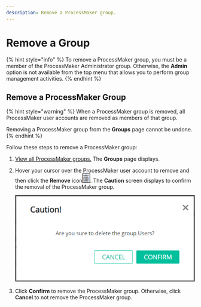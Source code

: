 ```yaml
---
description: Remove a ProcessMaker group.
---
```


# Remove a Group

{% hint style="info" %}
To remove a ProcessMaker group, you must be a member of the ProcessMaker Administrator group. Otherwise, the **Admin** option is not available from the top menu that allows you to perform group management activities.
{% endhint %}

## Remove a ProcessMaker Group

{% hint style="warning" %}
When a ProcessMaker group is removed, all ProcessMaker user accounts are removed as members of that group.

Removing a ProcessMaker group from the **Groups** page cannot be undone.
{% endhint %}

Follow these steps to remove a ProcessMaker group:

1. [View all ProcessMaker groups.](view-all-groups.md) The **Groups** page displays.
2. Hover your cursor over the ProcessMaker user account to remove and then click the **Remove** icon![](../../../.gitbook/assets/remove-icon.png). The **Caution** screen displays to confirm the removal of the ProcessMaker group.  

   ![](../../../.gitbook/assets/caution-group-removal-screen-admin.png)

3. Click **Confirm** to remove the ProcessMaker group. Otherwise, click **Cancel** to not remove the ProcessMaker group.



